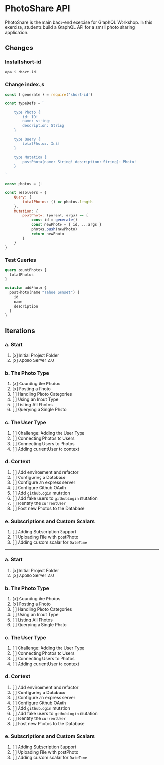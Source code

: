 PhotoShare API
===============
PhotoShare is the main back-end exercise for [GraphQL Workshop](https://www.graphqlworkshop.com). In this exercise, students build a GraphQL API for a small photo sharing application.

Changes
---------------

### Install short-id

`npm i short-id`

### Change index.js

```javascript
const { generate } = require('short-id')

const typeDefs = `

    type Photo {
        id: ID!
        name: String!
        description: String
    }

    type Query {
        totalPhotos: Int!
    }

    type Mutation {
        postPhoto(name: String! description: String): Photo!
    }

`

const photos = []

const resolvers = {
    Query: {
        totalPhotos: () => photos.length
    },
    Mutation: {
        postPhoto: (parent, args) => {
            const id = generate()
            const newPhoto = { id, ...args }
            photos.push(newPhoto)
            return newPhoto
        }
    }
}
```

### Test Queries

```graphql
query countPhotos {
  totalPhotos
}

mutation addPhoto {
  postPhoto(name:"Tahoe Sunset") {
    id
    name
    description
  }
}
```

Iterations
---------------

### a. Start

1. [x] Initial Project Folder
2. [x] Apollo Server 2.0

### b. The Photo Type

1. [x] Counting the Photos 
2. [x] Posting a Photo 
3. [ ] Handling Photo Categories 
4. [ ] Using an Input Type 
5. [ ] Listing All Photos 
6. [ ] Querying a Single Photo 

### c. The User Type

1. [ ] Challenge: Adding the User Type
2. [ ] Connecting Photos to Users
3. [ ] Connecting Users to Photos
4. [ ] Adding currentUser to context

### d. Context

1. [ ] Add environment and refactor
2. [ ] Configuring a Database
3. [ ] Configure an express server
4. [ ] Configure Github OAuth
5. [ ] Add `githubLogin` mutation
6. [ ] Add fake users to `githubLogin` mutation
7. [ ] Identify the `currentUser`
8. [ ] Post new Photos to the Database

### e. Subscriptions and Custom Scalars

1. [ ] Adding Subscription Support 
2. [ ] Uploading File with postPhoto 
3. [ ] Adding custom scalar for `DateTime`
---------------

### a. Start

1. [x] Initial Project Folder
2. [x] Apollo Server 2.0

### b. The Photo Type

1. [x] Counting the Photos 
2. [x] Posting a Photo 
3. [ ] Handling Photo Categories 
4. [ ] Using an Input Type 
5. [ ] Listing All Photos 
6. [ ] Querying a Single Photo 

### c. The User Type

1. [ ] Challenge: Adding the User Type
2. [ ] Connecting Photos to Users
3. [ ] Connecting Users to Photos
4. [ ] Adding currentUser to context

### d. Context

1. [ ] Add environment and refactor
2. [ ] Configuring a Database
3. [ ] Configure an express server
4. [ ] Configure Github OAuth
5. [ ] Add `githubLogin` mutation
6. [ ] Add fake users to `githubLogin` mutation
7. [ ] Identify the `currentUser`
8. [ ] Post new Photos to the Database

### e. Subscriptions and Custom Scalars

1. [ ] Adding Subscription Support 
2. [ ] Uploading File with postPhoto 
3. [ ] Adding custom scalar for `DateTime`